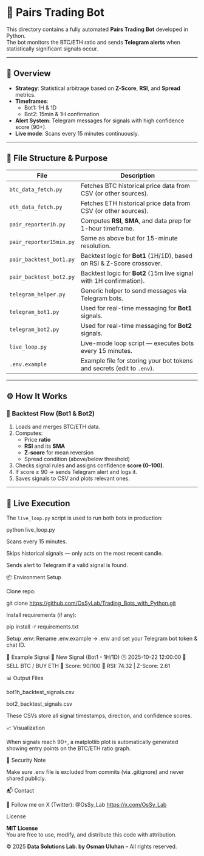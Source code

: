 # 🤖 Pairs Trading Bot

This directory contains a fully automated **Pairs Trading Bot** developed in Python.  
The bot monitors the BTC/ETH ratio and sends **Telegram alerts** when statistically significant signals occur.

---

## 📌 Overview

- **Strategy**: Statistical arbitrage based on **Z-Score**, **RSI**, and **Spread** metrics.
- **Timeframes**:
  - Bot1: 1H & 1D
  - Bot2: 15min & 1H confirmation
- **Alert System**: Telegram messages for signals with high confidence score (90+).
- **Live mode**: Scans every 15 minutes continuously.

---

## 🧠 File Structure & Purpose

| File | Description |
|------|-------------|
| `btc_data_fetch.py` | Fetches BTC historical price data from CSV (or other sources). |
| `eth_data_fetch.py` | Fetches ETH historical price data from CSV (or other sources). |
| `pair_reporter1h.py` | Computes **RSI**, **SMA**, and data prep for 1-hour timeframe. |
| `pair_reporter15min.py` | Same as above but for 15-minute resolution. |
| `pair_backtest_bot1.py` | Backtest logic for **Bot1** (1H/1D), based on RSI & Z-Score crossover. |
| `pair_backtest_bot2.py` | Backtest logic for **Bot2** (15m live signal with 1H confirmation). |
| `telegram_helper.py` | Generic helper to send messages via Telegram bots. |
| `telegram_bot1.py` | Used for real-time messaging for **Bot1** signals. |
| `telegram_bot2.py` | Used for real-time messaging for **Bot2** signals. |
| `live_loop.py` | Live-mode loop script — executes bots every 15 minutes. |
| `.env.example` | Example file for storing your bot tokens and secrets (edit to `.env`). |

---

## ⚙️ How It Works

### 🔁 Backtest Flow (Bot1 & Bot2)

1. Loads and merges BTC/ETH data.
2. Computes:
   - Price **ratio**
   - **RSI** and its **SMA**
   - **Z-score** for mean reversion
   - Spread condition (above/below threshold)
3. Checks signal rules and assigns confidence **score (0–100)**.
4. If score ≥ 90 → sends Telegram alert and logs it.
5. Saves signals to CSV and plots relevant ones.

---

## 🚀 Live Execution

The `live_loop.py` script is used to run both bots in production:


python live_loop.py

Scans every 15 minutes.

Skips historical signals — only acts on the most recent candle.

Sends alert to Telegram if a valid signal is found.

📦 Environment Setup

Clone repo:

git clone https://github.com/OsSyLab/Trading_Bots_with_Python.git


Install requirements (if any):

pip install -r requirements.txt


Setup .env:
Rename .env.example → .env and set your Telegram bot token & chat ID.

🧪 Example Signal
📡 New Signal (Bot1 - 1H/1D)
🕒 2025-10-22 12:00:00
💬 SELL BTC / BUY ETH
🎯 Score: 90/100
🧠 RSI: 74.32 | Z-Score: 2.61

📊 Output Files

bot1h_backtest_signals.csv

bot2_backtest_signals.csv

These CSVs store all signal timestamps, direction, and confidence scores.

📈 Visualization

When signals reach 90+, a matplotlib plot is automatically generated showing entry points on the BTC/ETH ratio graph.

🔐 Security Note

Make sure .env file is excluded from commits (via .gitignore) and never shared publicly.

📬 Contact

📱 Follow me on X (Twitter): @OsSy_Lab
                                            https://x.com/OsSy_Lab      

License

**MIT License**  
You are free to use, modify, and distribute this code with attribution.  

© 2025 **Data Solutions Lab. by Osman Uluhan** – All rights reserved.
